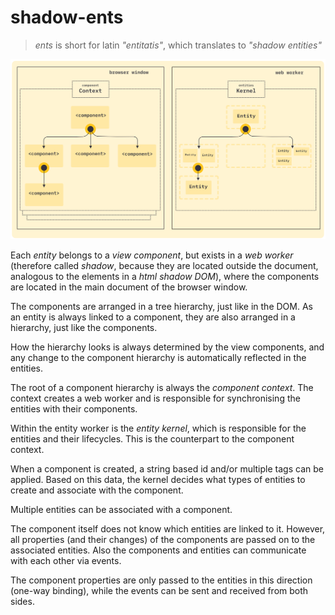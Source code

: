 # shadow-ents

> _ents_ is short for latin _"entitatis"_, which translates to _"shadow entities"_

![architecture overview](./docs/architecture@2x.png)

Each _entity_ belongs to a _view component_, but exists in a _web worker_ (therefore called _shadow_, because they are located outside the document, analogous to the elements in a _html shadow DOM_), where the components are located in the main document of the browser window.

The components are arranged in a tree hierarchy, just like in the DOM.
As an entity is always linked to a component, they are also arranged in a hierarchy, just like the components.

How the hierarchy looks is always determined by the view components, and any change to the component hierarchy is automatically reflected in the entities.
 
The root of a component hierarchy is always the _component context_. The context creates a web worker and is responsible for synchronising the entities with their components.

Within the entity worker is the _entity kernel_, which is responsible for the entities and their lifecycles. This is the counterpart to the component context.

When a component is created, a string based id and/or multiple tags can be applied. Based on this data, the kernel decides what types of entities to create and associate with the component. 
 
Multiple entities can be associated with a component.

The component itself does not know which entities are linked to it.
However, all properties (and their changes) of the components are passed on to the associated entities.
Also the components and entities can communicate with each other via events.

The component properties are only passed to the entities in this direction (one-way binding), while the events can be sent and received from both sides.
